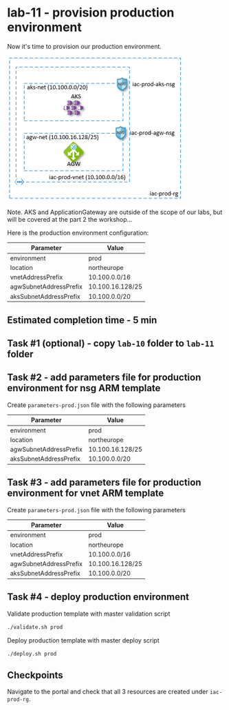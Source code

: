 # lab-11 - provision production environment

Now it's time to provision our production environment.

![infra-dev](img/infra-prod.png)

Note. AKS and ApplicationGateway are outside of the scope of our labs, but will be covered at the part 2 the workshop...

Here is the production environment configuration:

| Parameter  | Value |
|---|---|
| environment | prod |
| location | northeurope |
| vnetAddressPrefix | 10.100.0.0/16 |
| agwSubnetAddressPrefix | 10.100.16.128/25 |
| aksSubnetAddressPrefix | 10.100.0.0/20 |

## Estimated completion time - 5 min

## Task #1 (optional) - copy `lab-10` folder to `lab-11` folder

## Task #2 - add parameters file for production environment for nsg ARM template

Create `parameters-prod.json` file with the following parameters

| Parameter  | Value |
|---|---|
| environment | prod |
| location | northeurope |
| agwSubnetAddressPrefix | 10.100.16.128/25 |
| aksSubnetAddressPrefix | 10.100.0.0/20 |

## Task #3 - add parameters file for production environment for vnet ARM template

Create `parameters-prod.json` file with the following parameters

| Parameter  | Value |
|---|---|
| environment | prod |
| location | northeurope |
| vnetAddressPrefix | 10.100.0.0/16 |
| agwSubnetAddressPrefix | 10.100.16.128/25 |
| aksSubnetAddressPrefix | 10.100.0.0/20 |

## Task #4 - deploy production environment

Validate production template with master validation script

```bash
./validate.sh prod
```

Deploy production template with master deploy script

```bash
./deploy.sh prod
```

## Checkpoints

Navigate to the portal and check that all 3 resources are created under `iac-prod-rg`.
